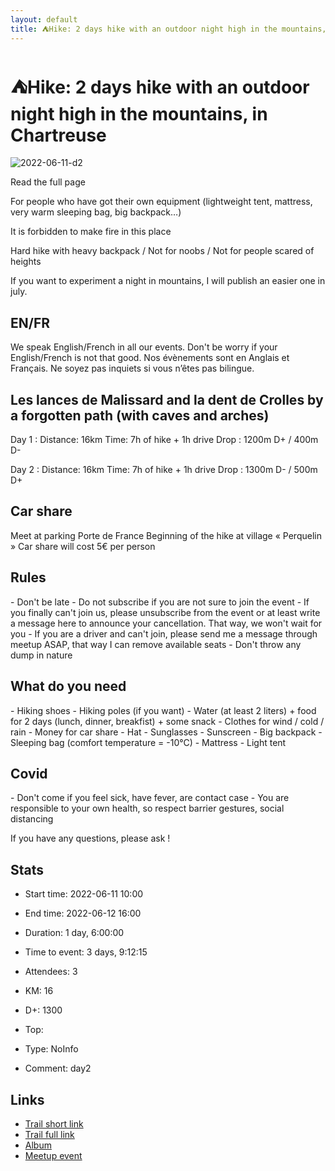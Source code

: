 ```yaml
---
layout: default
title: ⛺Hike: 2 days hike with an outdoor night high in the mountains, in Chartreuse
---
```


# ⛺Hike: 2 days hike with an outdoor night high in the mountains, in Chartreuse

![2022-06-11-d2](/Stats/img/orig/2022-06-11-d2.jpg)

Read the full page

For people who have got their own equipment (lightweight tent, mattress, very warm sleeping bag, big backpack…)

It is forbidden to make fire in this place

Hard hike with heavy backpack / Not for noobs / Not for people scared of heights

If you want to experiment a night in mountains, I will publish an easier one in july.

## EN/FR
We speak English/French in all our events. Don't be worry if your English/French is not that good. Nos évènements sont en Anglais et Français. Ne soyez pas inquiets si vous n’êtes pas bilingue.

## Les lances de Malissard and la dent de Crolles by a forgotten path (with caves and arches)

Day 1 :
Distance: 16km
Time: 7h of hike + 1h drive
Drop : 1200m D+ / 400m D-

Day 2 :
Distance: 16km
Time: 7h of hike + 1h drive
Drop : 1300m D- / 500m D+

## Car share
Meet at parking Porte de France
Beginning of the hike at village « Perquelin »
Car share will cost 5€ per person

## Rules
\- Don't be late
\- Do not subscribe if you are not sure to join the event
\- If you finally can't join us\, please unsubscribe from the event or at least write a message here to announce your cancellation\. That way\, we won't wait for you
\- If you are a driver and can't join\, please send me a message through meetup ASAP\, that way I can remove available seats
\- Don't throw any dump in nature

## What do you need
\- Hiking shoes
\- Hiking poles \(if you want\)
\- Water \(at least 2 liters\) \+ food for 2 days \(lunch\, dinner\, breakfist\) \+ some snack
\- Clothes for wind / cold / rain
\- Money for car share
\- Hat
\- Sunglasses
\- Sunscreen
\- Big backpack
\- Sleeping bag \(comfort temperature = \-10°C\)
\- Mattress
\- Light tent

## Covid
\- Don't come if you feel sick\, have fever\, are contact case
\- You are responsible to your own health\, so respect barrier gestures\, social distancing

If you have any questions, please ask !

## Stats

- Start time: 2022-06-11 10:00
- End time: 2022-06-12 16:00
- Duration: 1 day, 6:00:00
- Time to event: 3 days, 9:12:15
- Attendees: 3

- KM: 16
- D+: 1300
- Top: 
- Type: NoInfo
- Comment: day2

## Links

- [Trail short link]()
- [Trail full link]()
- [Album](https://binnette.github.io/GacImg2022/)
- [Meetup event](https://www.meetup.com/grenoble-adventure-club-english-french/events/286427626/)
